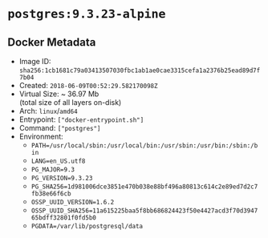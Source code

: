 # `postgres:9.3.23-alpine`

## Docker Metadata

- Image ID: `sha256:1cb1681c79a03413507030fbc1ab1ae0cae3315cefa1a2376b25ead89d7f7b04`
- Created: `2018-06-09T00:52:29.582170098Z`
- Virtual Size: ~ 36.97 Mb  
  (total size of all layers on-disk)
- Arch: `linux`/`amd64`
- Entrypoint: `["docker-entrypoint.sh"]`
- Command: `["postgres"]`
- Environment:
  - `PATH=/usr/local/sbin:/usr/local/bin:/usr/sbin:/usr/bin:/sbin:/bin`
  - `LANG=en_US.utf8`
  - `PG_MAJOR=9.3`
  - `PG_VERSION=9.3.23`
  - `PG_SHA256=1d981006dce3851e470b038e88bf496a80813c614c2e89ed7d2c7fb38e66f6cb`
  - `OSSP_UUID_VERSION=1.6.2`
  - `OSSP_UUID_SHA256=11a615225baa5f8bb686824423f50e4427acd3f70d394765bdff32801f0fd5b0`
  - `PGDATA=/var/lib/postgresql/data`
